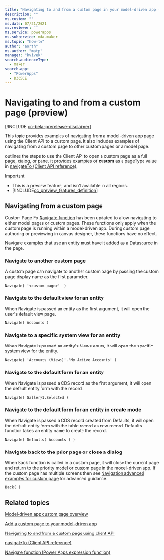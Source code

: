 ```yaml
---
title: "Navigating to and from a custom page in your model-driven app (preview)" 
description: ""
ms.custom: ""
ms.date: 07/21/2021
ms.reviewer: ""
ms.service: powerapps
ms.subservice: mda-maker
ms.topic: "how-to"
author: "aorth"
ms.author: "matp"
manager: "kvivek"
search.audienceType: 
  - maker
search.app: 
  - "PowerApps"
  - D365CE
---
```

# Navigating to and from a custom page (preview)

[!INCLUDE [cc-beta-prerelease-disclaimer](../../includes/cc-beta-prerelease-disclaimer.md)]

This topic provides examples of navigating from a model-driven app page using the Client API to a custom page. It also includes examples of navigating from a custom page to other custom pages or a model page.

outlines the steps to use the Client API to open a custom page as a full page, dialog, or pane.  It provides examples of **custom** as a pageType value in [navigateTo (Client API reference)](../../developer/model-driven-apps/clientapi/reference/xrm-navigation/navigateto.md).

  > [!IMPORTANT]
  > - This is a preview feature, and isn't available in all regions.
  > - [!INCLUDE[cc_preview_features_definition](../../includes/cc-preview-features-definition.md)]


## Navigating from a custom page

Custom Page Fx [Navigate function](../canvas-apps/functions/function-navigate.md) has been updated to allow navigating to either model pages or custom pages.  These functions only apply when the custom page is running within a model-driven app.  During custom page authoring or previewing in canvas designer, these functions have no effect.

Navigate examples that use an entity must have it added as a Datasource in the page.

### Navigate to another custom page
A custom page can navigate to another custom page by passing the custom page display name as the first parameter.

```powerappsfl
Navigate( '<custom page>'  )
```

### Navigate to the default view for an entity
When Navigate is passed an entity as the first argument, it will open the user's default view page.

```powerappsfl
Navigate( Accounts )
```

### Navigate to a specific system view for an entity
When Navigate is passed an entity's Views enum, it will  open the specific system view for the entity.

```powerappsfl
Navigate( 'Accounts (Views)'.'My Active Accounts' )
```

### Navigate to the default form for an entity
When Navigate is passed a CDS record as the first argument, it will open the default entity form with the record.

```powerappsfl
Navigate( Gallery1.Selected )
```

### Navigate to the default form for an entity in create mode

When Navigate is passed a CDS record created from Defaults, it will open the default entity form with the table record as new record.  Defaults function takes an entity name to create the record.

```powerappsfl
Navigate( Defaults( Accounts ) )
```

### Navigate back to the prior page or close a dialog

When Back function is called in a custom page, it will close the current page and return to the priority model or custom page in the model-driven app.  If the custom page has multiple screens then see [Navigation advanced examples for custom page](navigate-page-advanced-examples.md) for advanced guidance.

```powerappsfl
Back( )
```


## Related topics

[Model-driven app custom page overview](model-app-page-overview.md)

[Add a custom page to your model-driven app](add-page-to-model-app.md)

[Navigating to and from a custom page using client API](../../developer/model-driven-apps/clientapi/navigate-to-custom-page-examples.md)

[navigateTo (Client API reference)](../../developer/model-driven-apps/clientapi/reference/xrm-navigation/navigateto.md)

[Navigate function (Power Apps expression function)](../canvas-apps/functions/function-navigate.md) 